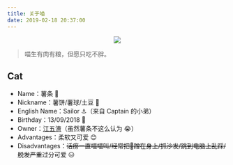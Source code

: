 ```yaml
---
title: 关于喵
date: 2019-02-18 20:37:00
---
```


<p align="center"><img src="https://www.easyicon.net/api/resizeApi.php?id=1141877&size=128"></p>

> 喵生有肉有粮，但愿只吃不胖。

## Cat

- Name：薯条 🍟
- Nickname：薯饼/薯球/土豆 🥔
- English Name：Sailor ⚓（来自 Captain 的小弟）
- Birthday：13/09/2018 🎂
- Owner：[江五渣](/about)（虽然薯条不这么认为 😭）
- Advantages：柔软又可爱 😊
- Disadvantages：~~话痨一直喵喵叫/经常把💩蹭在身上/抓沙发/跳到电脑上乱踩/脱发严重~~过分可爱 😑

